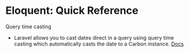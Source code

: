 # Eloquent: Quick Reference


Query time casting

- Laravel allows you to cast dates direct in a query using query time casting which automatically
  casts the date to a Carbon instance. <a href="https://laravel.com/docs/11.x/eloquent-mutators#query-time-casting" target="blank">Docs</a>